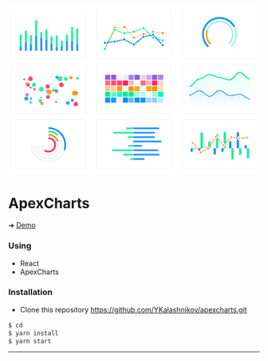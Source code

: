 
<img src='https://github.com/YKalashnikov/apexcharts/blob/master/charts.png'/>


# ApexCharts


➜ [Demo](https://ykalashnikov.github.io/apexcharts/)

### Using

- React
- ApexCharts




### Installation
- Clone this repository
https://github.com/YKalashnikov/apexcharts.git

```shell
$ cd 
$ yarn install
$ yarn start
```

---




